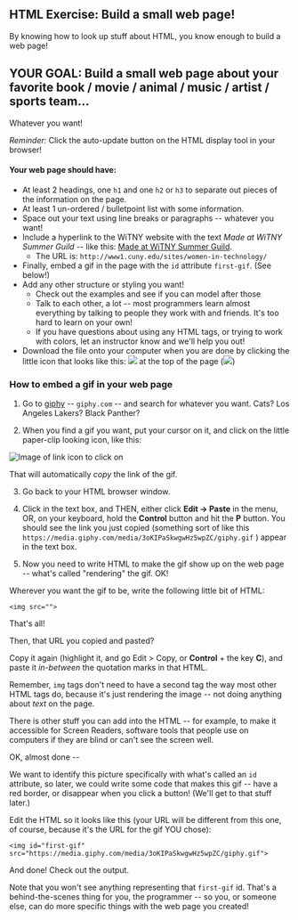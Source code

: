 ## HTML Exercise: Build a small web page!

By knowing how to look up stuff about HTML, you know enough to build a web page!

## **YOUR GOAL:** Build a small web page about your favorite book / movie / animal / music / artist / sports team...

Whatever you want!

*Reminder:* Click the auto-update button on the HTML display tool in your browser!

#### **Your web page should have:**
* At least 2 headings, one `h1` and one `h2` or `h3` to separate out pieces of the information on the page.
* At least 1 un-ordered / bulletpoint list with some information.
* Space out your text using line breaks or paragraphs -- whatever you want!
* Include a hyperlink to the WiTNY website with the text *Made at WiTNY Summer Guild* -- like this: [Made at WiTNY Summer Guild](http://www1.cuny.edu/sites/women-in-technology/).
  * The URL is: `http://www1.cuny.edu/sites/women-in-technology/`
* Finally, embed a gif in the page with the `id` attribute `first-gif`. (See below!)
* Add any other structure or styling you want!
  * Check out the examples and see if you can model after those
  * Talk to each other, a lot -- most programmers learn almost everything by talking to people they work with and friends. It's too hard to learn on your own!
  * If you have questions about using any HTML tags, or trying to work with colors, let an instructor know and we'll help you out!
* Download the file onto your computer when you are done by clicking the little icon that looks like this: <img src="https://www.dropbox.com/s/0ahdpfytzy6h4ei/Screenshot%202018-06-12%2014.25.56.png?dl=0"> at the top of the page (<img src="https://www.dropbox.com/s/iqalx69kucg7f9b/Screenshot%202018-06-12%2014.26.25.png?dl=0">)

### How to embed a gif in your web page

1. Go to [giphy](https://giphy.com/) -- `giphy.com` -- and search for whatever you want. Cats? Los Angeles Lakers? Black Panther?

2. When you find a gif you want, put your cursor on it, and click on the little paper-clip looking icon, like this:

![Image of link icon to click on](https://media.giphy.com/media/3oKIPaSkwgwHz5wpZC/giphy.gif)

That will automatically *copy* the link of the gif.

3. Go back to your HTML browser window.

4. Click in the text box, and THEN, either click **Edit -> Paste** in the menu, OR, on your keyboard, hold the **Control** button and hit the **P** button. You should see the link you just copied (something sort of like this  `https://media.giphy.com/media/3oKIPaSkwgwHz5wpZC/giphy.gif` ) appear in the text box.

5. Now you need to write HTML to make the gif show up on the web page -- what's called "rendering" the gif. OK!

Wherever you want the gif to be, write the following little bit of HTML:

```
<img src="">
```

That's all!

Then, that URL you copied and pasted?

Copy it again (highlight it, and go Edit > Copy, or **Control** + the key **C**), and paste it *in-between* the quotation marks in that HTML.

Remember, `img` tags don't need to have a second tag the way most other HTML tags do, because it's just rendering the image -- not doing anything about *text* on the page.

There is other stuff you can add into the HTML -- for example, to make it accessible for Screen Readers, software tools that people use on computers if they are blind or can't see the screen well.

OK, almost done --

We want to identify this picture specifically with what's called an `id` attribute, so later, we could write some code that makes this gif -- have a red border, or disappear when you click a button! (We'll get to that stuff later.)

Edit the HTML so it looks like this (your URL will be different from this one, of course, because it's the URL for the gif YOU chose):


```
<img id="first-gif" src="https://media.giphy.com/media/3oKIPaSkwgwHz5wpZC/giphy.gif">
```

And done! Check out the output.

Note that you won't see anything representing that `first-gif` id. That's a behind-the-scenes thing for you, the programmer -- so you, or someone else, can do more specific things with the web page you created!
